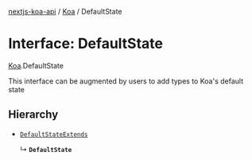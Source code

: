 [nextjs-koa-api](../README.md) / [Koa](../modules/Koa.md) / DefaultState

# Interface: DefaultState

[Koa](../modules/Koa.md).DefaultState

This interface can be augmented by users to add types to Koa's default state

## Hierarchy

- [`DefaultStateExtends`](../modules/Koa.md#defaultstateextends)

  ↳ **`DefaultState`**
